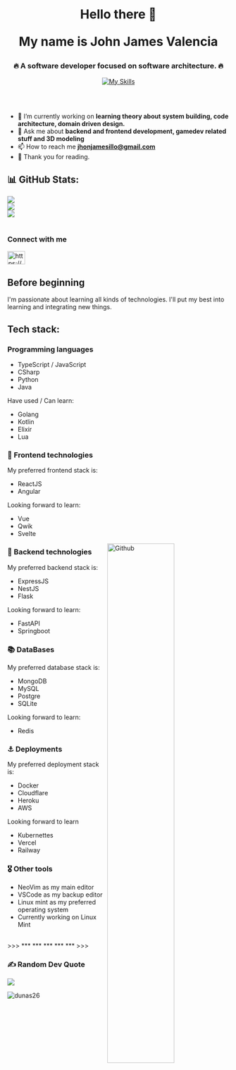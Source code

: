 <h1 align="center">Hello there 💫<br><p align="center">My name is John James Valencia<p/></h1>
<h3 align="center">🔥 A software developer focused on software architecture. 🔥</h3>

<p align="center">
  <a href="https://skillicons.dev">
    <img src="https://skillicons.dev/icons?i=js,ts,nodejs,html,css,angular,react,py,docker,tailwind,figma" alt="My Skills"/>
  </a>
</p>

<br>
<br>


- 🔭 I’m currently working on **learning theory about system building, code architecture, domain driven design.**
- 💬 Ask me about **backend and frontend development, gamedev related stuff and 3D modeling**
- 📫 How to reach me **jhonjamesillo@gmail.com**
- 🦋 Thank you for reading.

## 📊 GitHub Stats:
![](https://github-readme-stats.vercel.app/api?username=dunas26&theme=dark&hide_border=false&include_all_commits=true&count_private=false)<br/>
![](https://github-readme-streak-stats.herokuapp.com/?user=dunas26&theme=dark&hide_border=false)<br/>
![](https://github-readme-stats.vercel.app/api/top-langs/?username=dunas26&theme=dark&hide_border=false&include_all_commits=true&count_private=false&layout=compact)
<br />
<br />

### Connect with me
<p align="left">
<a href="https://www.linkedin.com/in/johnjamesvalencia/" target="blank"><img align="center"   src="https://raw.githubusercontent.com/rahuldkjain/github-profile-readme-generator/master/src/images/icons/Social/linked-in-alt.svg" alt="https://www.linkedin.com/in/johnjamesvalencia/" height="30" width="40" /></a>
</p>

## Before beginning

I'm passionate about learning all kinds of technologies.
I'll put my best into learning and integrating new things.

## Tech stack:

### Programming languages
- TypeScript / JavaScript
- CSharp
- Python
- Java

Have used / Can learn:
- Golang
- Kotlin
- Elixir
- Lua

### 🏹 Frontend technologies

My preferred frontend stack is:
- ReactJS
- Angular

Looking forward to learn:
- Vue
- Qwik
- Svelte
<img width="55%" align="right" alt="Github" src="https://raw.githubusercontent.com/onimur/.github/master/.resources/git-header.svg" />


### 📠 Backend technologies

My preferred backend stack is:
- ExpressJS
- NestJS
- Flask

Looking forward to learn:
- FastAPI
- Springboot

### 📚 DataBases

My preferred database stack is:
- MongoDB
- MySQL
- Postgre
- SQLite

Looking forward to learn:
- Redis

### ⚓️ Deployments

My preferred deployment stack is:
- Docker
- Cloudflare
- Heroku
- AWS

Looking forward to learn
- Kubernettes
- Vercel
- Railway

### 🎖 Other tools

- NeoVim as my main editor
- VSCode as my backup editor
- Linux mint as my preferred operating system
- Currently working on Linux Mint

<br />
>>>
***
  ***
     ***
  ***
***
>>>
<br />

### ✍️ Random Dev Quote
![](https://quotes-github-readme.vercel.app/api?type=horizontal&theme=dark)

<p align="left"> <img src="https://komarev.com/ghpvc/?username=dunas26&label=Profile%20views&color=0e75b6&style=flat" alt="dunas26" /> </p>
